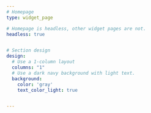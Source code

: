 ```yaml
---
# Homepage
type: widget_page

# Homepage is headless, other widget pages are not.
headless: true


# Section design
design:
  # Use a 1-column layout
  columns: "1"
  # Use a dark navy background with light text.
  background:
    color: 'gray'
    text_color_light: true


---
```

